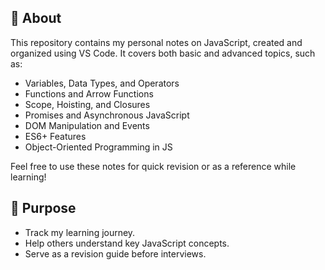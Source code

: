 ## 📘 About
This repository contains my personal notes on JavaScript, created and organized using VS Code. It covers both basic and advanced topics, such as:

- Variables, Data Types, and Operators
- Functions and Arrow Functions
- Scope, Hoisting, and Closures
- Promises and Asynchronous JavaScript
- DOM Manipulation and Events
- ES6+ Features
- Object-Oriented Programming in JS

Feel free to use these notes for quick revision or as a reference while learning!

## 🚀 Purpose
- Track my learning journey.
- Help others understand key JavaScript concepts.
- Serve as a revision guide before interviews.
